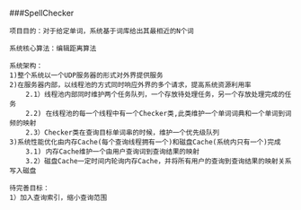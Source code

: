 ###SpellChecker

    项目目的：对于给定单词，系统基于词库给出其最相近的N个词
    
    系统核心算法：编辑距离算法
    
    系统架构：
    1)整个系统以一个UDP服务器的形式对外界提供服务
    2)在服务器内部，以线程池的方式同时响应外界的多个请求，提高系统资源利用率
    	2.1）线程池内部同时维护两个任务队列，一个存放待处理任务，另一个存放处理完成的任务
    	2.2) 在线程池的每一个线程中有一个Checker类,此类维护一个单词词典和一个单词到词频的映射
    	2.3）Checker类在查询目标单词串的时候，维护一个优先级队列
    3)系统性能优化由内存Cache(每个查询线程拥有一个)和磁盘Cache(系统内只有一个)完成
    	3.1) 内存Cache维护一个由用户查询词到查询结果的映射
    	3.2）磁盘Cache一定时间内轮询内存Cache，并将所有用户的查询到查询结果的映射关系写入磁盘
    
    待完善目标：
    1）加入查询索引，缩小查询范围
    